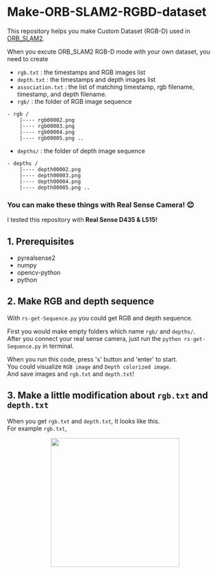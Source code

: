 # Make-ORB-SLAM2-RGBD-dataset

This repository helps you make Custom Dataset (RGB-D) used in [ORB_SLAM2](https://github.com/raulmur/ORB_SLAM2).  

When you excute ORB_SLAM2 RGB-D mode with your own dataset, you need to create  
- `rgb.txt` : the timestamps and RGB images list  
- `depth.txt` : the timestamps and depth images list  
- `association.txt` : the list of matching timestamp, rgb filename, timestamp, and depth filename.  
- `rgb/` : the folder of RGB image sequence
```
- rgb /  
    |---- rgb00002.png
    |---- rgb00003.png
    |---- rgb00004.png
    |---- rgb00005.png ..
```
- `depths/` : the folder of depth image sequence
```
- depths /  
    |---- depth00002.png
    |---- depth00003.png
    |---- depth00004.png
    |---- depth00005.png ..
```  

### You can make these things with Real Sense Camera! :blush:  

I tested this repository with **Real Sense D435 & L515!**  

## 1. Prerequisites  
- pyrealsense2  
- numpy  
- opencv-python  
- python  

## 2. Make RGB and depth sequence  
With `rs-get-Sequence.py` you could get RGB and depth sequence.  

First you would make empty folders which name `rgb/` and `depths/`.  
After you connect your real sense camera, just run the `python rs-get-Sequence.py` in terminal.  

When you run this code, press 's' button and 'enter' to start.  
You could visualize `RGB image` and `Depth colorized image`.  
And save images and `rgb.txt` and `depth.txt`!  

## 3. Make a little modification about `rgb.txt` and `depth.txt`
When you get `rgb.txt` and `depth.txt`, It looks like this.  
For example `rgb.txt`,  
<center><img src="/img/myImg.png" width="300" height="300"></center>


